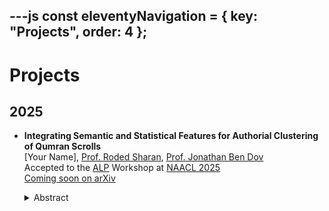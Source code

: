 ---js
const eleventyNavigation = {
	key: "Projects",
	order: 4
};
---
# Projects

## 2025

- **Integrating Semantic and Statistical Features for Authorial Clustering of Qumran Scrolls**  
  [Your Name], [Prof. Roded Sharan](https://www.cs.tau.ac.il/~roded/), [Prof. Jonathan Ben Dov](https://english.tau.ac.il/profile/028799815)  
  Accepted to the [ALP](https://www.ancientnlp.com/alp2025/) Workshop at [NAACL 2025](https://2025.naacl.org/)  
  [Coming soon on arXiv](#)

	<details>
	<summary>Abstract</summary>

	We present a novel framework for authorial classification and clustering of the Qumran Dead Sea Scrolls (DSS). Our approach combines modern Hebrew BERT embeddings with traditional natural language processing features in a graph neural network (GNN) architecture.

	Our results outperform baseline methods on both the Dead Sea Scrolls and a validation dataset of the Hebrew Bible. In particular, we leverage our model to provide significant insights into long-standing debates, including the classification of sectarian and non-sectarian texts and the division of the Hodayot collection of hymns.

	Interactive visualizations are available at the [project site](https://yonatanlou.github.io/QumranNLP/).

	</details>

